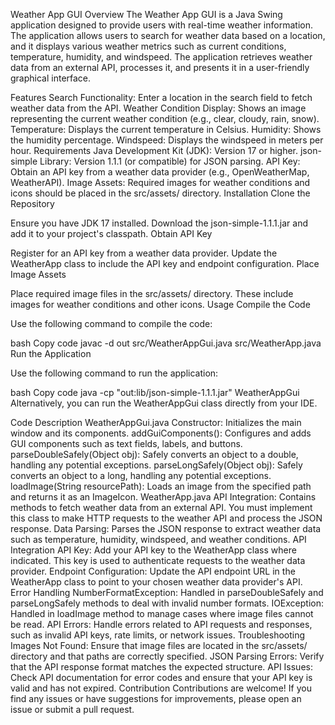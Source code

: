Weather App GUI
Overview
The Weather App GUI is a Java Swing application designed to provide users with real-time weather information. The application allows users to search for weather data based on a location, and it displays various weather metrics such as current conditions, temperature, humidity, and windspeed. The application retrieves weather data from an external API, processes it, and presents it in a user-friendly graphical interface.

Features
Search Functionality: Enter a location in the search field to fetch weather data from the API.
Weather Condition Display: Shows an image representing the current weather condition (e.g., clear, cloudy, rain, snow).
Temperature: Displays the current temperature in Celsius.
Humidity: Shows the humidity percentage.
Windspeed: Displays the windspeed in meters per hour.
Requirements
Java Development Kit (JDK): Version 17 or higher.
json-simple Library: Version 1.1.1 (or compatible) for JSON parsing.
API Key: Obtain an API key from a weather data provider (e.g., OpenWeatherMap, WeatherAPI).
Image Assets: Required images for weather conditions and icons should be placed in the src/assets/ directory.
Installation
Clone the Repository

Ensure you have JDK 17 installed.
Download the json-simple-1.1.1.jar and add it to your project's classpath.
Obtain API Key

Register for an API key from a weather data provider.
Update the WeatherApp class to include the API key and endpoint configuration.
Place Image Assets

Place required image files in the src/assets/ directory. These include images for weather conditions and other icons.
Usage
Compile the Code

Use the following command to compile the code:

bash
Copy code
javac -d out src/WeatherAppGui.java src/WeatherApp.java
Run the Application

Use the following command to run the application:

bash
Copy code
java -cp "out:lib/json-simple-1.1.1.jar" WeatherAppGui
Alternatively, you can run the WeatherAppGui class directly from your IDE.

Code Description
WeatherAppGui.java
Constructor: Initializes the main window and its components.
addGuiComponents(): Configures and adds GUI components such as text fields, labels, and buttons.
parseDoubleSafely(Object obj): Safely converts an object to a double, handling any potential exceptions.
parseLongSafely(Object obj): Safely converts an object to a long, handling any potential exceptions.
loadImage(String resourcePath): Loads an image from the specified path and returns it as an ImageIcon.
WeatherApp.java
API Integration: Contains methods to fetch weather data from an external API. You must implement this class to make HTTP requests to the weather API and process the JSON response.
Data Parsing: Parses the JSON response to extract weather data such as temperature, humidity, windspeed, and weather conditions.
API Integration
API Key: Add your API key to the WeatherApp class where indicated. This key is used to authenticate requests to the weather data provider.
Endpoint Configuration: Update the API endpoint URL in the WeatherApp class to point to your chosen weather data provider's API.
Error Handling
NumberFormatException: Handled in parseDoubleSafely and parseLongSafely methods to deal with invalid number formats.
IOException: Handled in loadImage method to manage cases where image files cannot be read.
API Errors: Handle errors related to API requests and responses, such as invalid API keys, rate limits, or network issues.
Troubleshooting
Images Not Found: Ensure that image files are located in the src/assets/ directory and that paths are correctly specified.
JSON Parsing Errors: Verify that the API response format matches the expected structure.
API Issues: Check API documentation for error codes and ensure that your API key is valid and has not expired.
Contribution
Contributions are welcome! If you find any issues or have suggestions for improvements, please open an issue or submit a pull request.

